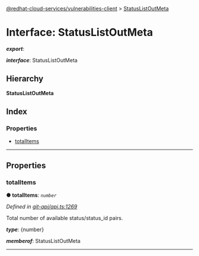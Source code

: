 [@redhat-cloud-services/vulnerabilities-client](../README.md) > [StatusListOutMeta](../interfaces/statuslistoutmeta.md)

# Interface: StatusListOutMeta

*__export__*: 

*__interface__*: StatusListOutMeta

## Hierarchy

**StatusListOutMeta**

## Index

### Properties

* [totalItems](statuslistoutmeta.md#totalitems)

---

## Properties

<a id="totalitems"></a>

###  totalItems

**● totalItems**: *`number`*

*Defined in [git-api/api.ts:1269](https://github.com/RedHatInsights/javascript-clients/blob/master/packages/vulnerabilities/git-api/api.ts#L1269)*

Total number of available status/status\_id pairs.

*__type__*: {number}

*__memberof__*: StatusListOutMeta

___

